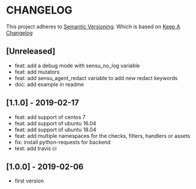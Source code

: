 # CHANGELOG

This project adheres to [Semantic Versioning](http://semver.org/).
Which is based on [Keep A Changelog](http://keepachangelog.com/)

## [Unreleased]
- feat: add a debug mode with sensu_no_log variable
- feat: add mutators
- feat: add sensu_agent_redact variable to add new redact keywords
- doc: add example in readme

## [1.1.0] - 2019-02-17
- feat: add support of centos 7
- feat: add support of ubuntu 16.04
- feat: add support of ubuntu 18.04
- feat: add multiple namespaces for the checks, filters, handlers or assets
- fix: install python-requests for backend
- test: add travis ci

## [1.0.0] - 2019-02-06
- first version
